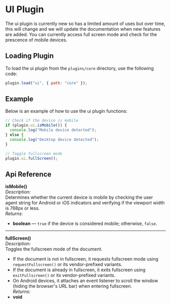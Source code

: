 # UI Plugin
The ui plugin is currently new so has a limited amount of uses but over time, this will change and we will update the documentation when new features are added. You can currently access full screen mode and check for the prescence of mobile devices.

## Loading Plugin
To load the ui plugin from the `plugins/core` directory, use the following code:

```js
plugin.load("ui", { path: "core" });
```

## Example
Below is an example of how to use the ui plugin functions:

``` js
// Check if the device is mobile
if (plugin.ui.isMobile()) {
  console.log("Mobile device detected");
} else {
  console.log("Desktop device detected");
}

// Toggle fullscreen mode
plugin.ui.fullScreen();
```

## Api Reference

**isMobile()**  
*Description:*  
Determines whether the current device is mobile by checking the user agent string for Android or iOS indicators and verifying if the viewport width is 768px or less.  
*Returns:*  
- **boolean** — `true` if the device is considered mobile; otherwise, `false`.

---

**fullScreen()**  
*Description:*  
Toggles the fullscreen mode of the document.  
- If the document is not in fullscreen, it requests fullscreen mode using `requestFullscreen()` or its vendor-prefixed variants.
- If the document is already in fullscreen, it exits fullscreen using `exitFullscreen()` or its vendor-prefixed variants.
- On Android devices, it attaches an event listener to scroll the window (hiding the browser's URL bar) when entering fullscreen.  
*Returns:*  
- **void**